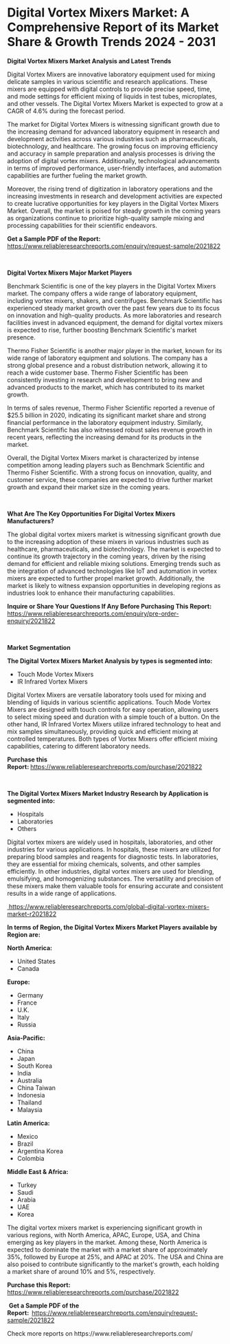 <p><h1>Digital Vortex Mixers Market: A Comprehensive Report of its Market Share & Growth Trends 2024 - 2031</h1></p><p><strong>Digital Vortex Mixers Market Analysis and Latest Trends</strong></p>
<p><p>Digital Vortex Mixers are innovative laboratory equipment used for mixing delicate samples in various scientific and research applications. These mixers are equipped with digital controls to provide precise speed, time, and mode settings for efficient mixing of liquids in test tubes, microplates, and other vessels. The Digital Vortex Mixers Market is expected to grow at a CAGR of 4.6% during the forecast period.</p><p>The market for Digital Vortex Mixers is witnessing significant growth due to the increasing demand for advanced laboratory equipment in research and development activities across various industries such as pharmaceuticals, biotechnology, and healthcare. The growing focus on improving efficiency and accuracy in sample preparation and analysis processes is driving the adoption of digital vortex mixers. Additionally, technological advancements in terms of improved performance, user-friendly interfaces, and automation capabilities are further fueling the market growth.</p><p>Moreover, the rising trend of digitization in laboratory operations and the increasing investments in research and development activities are expected to create lucrative opportunities for key players in the Digital Vortex Mixers Market. Overall, the market is poised for steady growth in the coming years as organizations continue to prioritize high-quality sample mixing and processing capabilities for their scientific endeavors.</p></p>
<p><strong>Get a Sample PDF of the Report:&nbsp;</strong> <a href="https://www.reliableresearchreports.com/enquiry/request-sample/2021822">https://www.reliableresearchreports.com/enquiry/request-sample/2021822</a></p>
<p>&nbsp;</p>
<p><strong>Digital Vortex Mixers Major Market Players</strong></p>
<p><p>Benchmark Scientific is one of the key players in the Digital Vortex Mixers market. The company offers a wide range of laboratory equipment, including vortex mixers, shakers, and centrifuges. Benchmark Scientific has experienced steady market growth over the past few years due to its focus on innovation and high-quality products. As more laboratories and research facilities invest in advanced equipment, the demand for digital vortex mixers is expected to rise, further boosting Benchmark Scientific's market presence.</p><p>Thermo Fisher Scientific is another major player in the market, known for its wide range of laboratory equipment and solutions. The company has a strong global presence and a robust distribution network, allowing it to reach a wide customer base. Thermo Fisher Scientific has been consistently investing in research and development to bring new and advanced products to the market, which has contributed to its market growth.</p><p>In terms of sales revenue, Thermo Fisher Scientific reported a revenue of $25.5 billion in 2020, indicating its significant market share and strong financial performance in the laboratory equipment industry. Similarly, Benchmark Scientific has also witnessed robust sales revenue growth in recent years, reflecting the increasing demand for its products in the market.</p><p>Overall, the Digital Vortex Mixers market is characterized by intense competition among leading players such as Benchmark Scientific and Thermo Fisher Scientific. With a strong focus on innovation, quality, and customer service, these companies are expected to drive further market growth and expand their market size in the coming years.</p></p>
<p>&nbsp;</p>
<p><strong>What Are The Key Opportunities For Digital Vortex Mixers Manufacturers?</strong></p>
<p><p>The global digital vortex mixers market is witnessing significant growth due to the increasing adoption of these mixers in various industries such as healthcare, pharmaceuticals, and biotechnology. The market is expected to continue its growth trajectory in the coming years, driven by the rising demand for efficient and reliable mixing solutions. Emerging trends such as the integration of advanced technologies like IoT and automation in vortex mixers are expected to further propel market growth. Additionally, the market is likely to witness expansion opportunities in developing regions as industries look to enhance their manufacturing capabilities.</p></p>
<p><strong>Inquire or Share Your Questions If Any Before Purchasing This Report:</strong> <a href="https://www.reliableresearchreports.com/enquiry/pre-order-enquiry/2021822">https://www.reliableresearchreports.com/enquiry/pre-order-enquiry/2021822</a></p>
<p>&nbsp;</p>
<p><strong>Market Segmentation</strong></p>
<p><strong>The Digital Vortex Mixers Market Analysis by types is segmented into:</strong></p>
<p><ul><li>Touch Mode Vortex Mixers</li><li>IR Infrared Vortex Mixers</li></ul></p>
<p><p>Digital Vortex Mixers are versatile laboratory tools used for mixing and blending of liquids in various scientific applications. Touch Mode Vortex Mixers are designed with touch controls for easy operation, allowing users to select mixing speed and duration with a simple touch of a button. On the other hand, IR Infrared Vortex Mixers utilize infrared technology to heat and mix samples simultaneously, providing quick and efficient mixing at controlled temperatures. Both types of Vortex Mixers offer efficient mixing capabilities, catering to different laboratory needs.</p></p>
<p><strong>Purchase this Report:&nbsp;</strong><a href="https://www.reliableresearchreports.com/purchase/2021822">https://www.reliableresearchreports.com/purchase/2021822</a></p>
<p>&nbsp;</p>
<p><strong>The Digital Vortex Mixers Market Industry Research by Application is segmented into:</strong></p>
<p><ul><li>Hospitals</li><li>Laboratories</li><li>Others</li></ul></p>
<p><p>Digital vortex mixers are widely used in hospitals, laboratories, and other industries for various applications. In hospitals, these mixers are utilized for preparing blood samples and reagents for diagnostic tests. In laboratories, they are essential for mixing chemicals, solvents, and other samples efficiently. In other industries, digital vortex mixers are used for blending, emulsifying, and homogenizing substances. The versatility and precision of these mixers make them valuable tools for ensuring accurate and consistent results in a wide range of applications.</p></p>
<p><a href="https://www.reliableresearchreports.com/global-digital-vortex-mixers-market-r2021822">&nbsp;https://www.reliableresearchreports.com/global-digital-vortex-mixers-market-r2021822</a></p>
<p><strong>In terms of Region, the Digital Vortex Mixers Market Players available by Region are:</strong></p>
<p>
    <p> <strong> North America: </strong>
        <ul>
            <li>United States</li>
            <li>Canada</li>
        </ul>
        </p> 
    <p> <strong> Europe: </strong>
        <ul>
            <li>Germany</li>
            <li>France</li>
            <li>U.K.</li>
            <li>Italy</li>
            <li>Russia</li>
        </ul>
        </p> 
    <p> <strong> Asia-Pacific: </strong>
        <ul>
            <li>China</li>
            <li>Japan</li>
            <li>South Korea</li>
            <li>India</li>
            <li>Australia</li>
            <li>China Taiwan</li>
            <li>Indonesia</li>
            <li>Thailand</li>
            <li>Malaysia</li>
        </ul>
        </p> 
    <p> <strong> Latin America: </strong>
        <ul>
            <li>Mexico</li>
            <li>Brazil</li>
            <li>Argentina Korea</li>
            <li>Colombia</li>
        </ul>
        </p> 
    <p> <strong> Middle East & Africa: </strong>
        <ul>
            <li>Turkey</li>
            <li>Saudi</li>
            <li>Arabia</li>
            <li>UAE</li>
            <li>Korea</li>
        </ul>
    </p>
    </p>
<p><p>The digital vortex mixers market is experiencing significant growth in various regions, with North America, APAC, Europe, USA, and China emerging as key players in the market. Among these, North America is expected to dominate the market with a market share of approximately 35%, followed by Europe at 25%, and APAC at 20%. The USA and China are also poised to contribute significantly to the market's growth, each holding a market share of around 10% and 5%, respectively.</p></p>
<p><strong>Purchase this Report: </strong><a href="https://www.reliableresearchreports.com/purchase/2021822">https://www.reliableresearchreports.com/purchase/2021822</a></p>
<p>&nbsp;<strong>Get a Sample PDF of the Report:&nbsp;&nbsp;</strong><a href="https://www.reliableresearchreports.com/enquiry/request-sample/2021822">https://www.reliableresearchreports.com/enquiry/request-sample/2021822</a></p>
<p><strong></strong></p>
<p>Check more reports on https://www.reliableresearchreports.com/</p>
